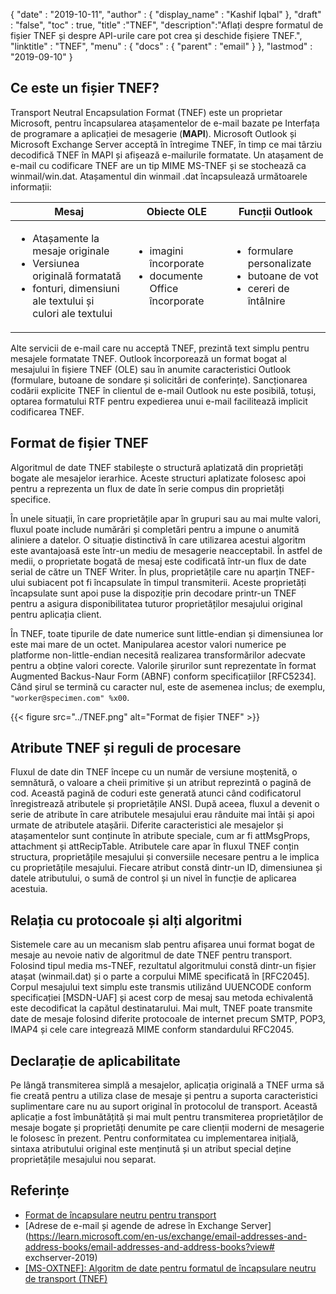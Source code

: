 {
  "date" : "2019-10-11",
  "author" : {
    "display_name" : "Kashif Iqbal"
},
  "draft" : "false",
  "toc" : true,
  "title" :"TNEF",
  "description":"Aflați despre formatul de fișier TNEF și despre API-urile care pot crea și deschide fișiere TNEF.",
  "linktitle" : "TNEF",
  "menu" : {
    "docs" : {
      "parent" : "email"
}
},
  "lastmod" : "2019-09-10"
}

## Ce este un fișier TNEF?

Transport Neutral Encapsulation Format (TNEF) este un proprietar Microsoft, pentru încapsularea atașamentelor de e-mail bazate pe Interfața de programare a aplicației de mesagerie (**MAPI**). Microsoft Outlook și Microsoft Exchange Server acceptă în întregime TNEF, în timp ce mai târziu decodifică TNEF în MAPI și afișează e-mailurile formatate. Un atașament de e-mail cu codificare TNEF are un tip MIME MS-TNEF și se stochează ca winmail/win.dat. Atașamentul din winmail .dat încapsulează următoarele informații:


|Mesaj|Obiecte OLE|Funcții Outlook
---|---|---|
|<ul><li> Atașamente la mesaje originale</li><li> Versiunea originală formatată</li><li> fonturi, dimensiuni ale textului și culori ale textului</li></ul> |<ul><li> imagini încorporate</li><li> documente Office încorporate</li></ul> |<ul><li> formulare personalizate</li><li> butoane de vot</li><li> cereri de întâlnire</li></ul>


Alte servicii de e-mail care nu acceptă TNEF, prezintă text simplu pentru mesajele formatate TNEF. Outlook încorporează un format bogat al mesajului în fișiere TNEF (OLE) sau în anumite caracteristici Outlook (formulare, butoane de sondare și solicitări de conferințe). Sancționarea codării explicite TNEF în clientul de e-mail Outlook nu este posibilă, totuși, optarea formatului RTF pentru expedierea unui e-mail facilitează implicit codificarea TNEF.

## Format de fișier TNEF

Algoritmul de date TNEF stabilește o structură aplatizată din proprietăți bogate ale mesajelor ierarhice. Aceste structuri aplatizate folosesc apoi pentru a reprezenta un flux de date în serie compus din proprietăți specifice.

În unele situații, în care proprietățile apar în grupuri sau au mai multe valori, fluxul poate include numărări și completări pentru a impune o anumită aliniere a datelor. O situație distinctivă în care utilizarea acestui algoritm este avantajoasă este într-un mediu de mesagerie neacceptabil. În astfel de medii, o proprietate bogată de mesaj este codificată într-un flux de date serial de către un TNEF Writer. În plus, proprietățile care nu aparțin TNEF-ului subiacent pot fi încapsulate în timpul transmiterii. Aceste proprietăți încapsulate sunt apoi puse la dispoziție prin decodare printr-un TNEF pentru a asigura disponibilitatea tuturor proprietăților mesajului original pentru aplicația client.

În TNEF, toate tipurile de date numerice sunt little-endian și dimensiunea lor este mai mare de un octet. Manipularea acestor valori numerice pe platforme non-little-endian necesită realizarea transformărilor adecvate pentru a obține valori corecte. Valorile șirurilor sunt reprezentate în format Augmented Backus-Naur Form (ABNF) conform specificațiilor [RFC5234]. Când șirul se termină cu caracter nul, este de asemenea inclus; de exemplu, `"worker@specimen.com" %x00`.

{{< figure src="../TNEF.png" alt="Format de fișier TNEF" >}}

## Atribute TNEF și reguli de procesare ##

Fluxul de date din TNEF începe cu un număr de versiune moștenită, o semnătură, o valoare a cheii primitive și un atribut reprezintă o pagină de cod. Această pagină de coduri este generată atunci când codificatorul înregistrează atributele și proprietățile ANSI. După aceea, fluxul a devenit o serie de atribute în care atributele mesajului erau rânduite mai întâi și apoi urmate de atributele atașării. Diferite caracteristici ale mesajelor și atașamentelor sunt conținute în atribute speciale, cum ar fi attMsgProps, attachment și attRecipTable. Atributele care apar în fluxul TNEF conțin structura, proprietățile mesajului și conversiile necesare pentru a le implica cu proprietățile mesajului. Fiecare atribut constă dintr-un ID, dimensiunea și datele atributului, o sumă de control și un nivel în funcție de aplicarea acestuia.

## Relația cu protocoale și alți algoritmi ##

Sistemele care au un mecanism slab pentru afișarea unui format bogat de mesaje au nevoie nativ de algoritmul de date TNEF pentru transport. Folosind tipul media ms-TNEF, rezultatul algoritmului constă dintr-un fișier atașat (winmail.dat) și o parte a corpului MIME specificată în [RFC2045]. Corpul mesajului text simplu este transmis utilizând UUENCODE conform specificației [MSDN-UAF] și acest corp de mesaj sau metoda echivalentă este decodificat la capătul destinatarului. Mai mult, TNEF poate transmite date de mesaje folosind diferite protocoale de internet precum SMTP, POP3, IMAP4 și cele care integrează MIME conform standardului RFC2045.

## Declarație de aplicabilitate ##

Pe lângă transmiterea simplă a mesajelor, aplicația originală a TNEF urma să fie creată pentru a utiliza clase de mesaje și pentru a suporta caracteristici suplimentare care nu au suport original în protocolul de transport. Această aplicație a fost îmbunătățită și mai mult pentru transmiterea proprietăților de mesaje bogate și proprietăți denumite pe care clienții moderni de mesagerie le folosesc în prezent. Pentru conformitatea cu implementarea inițială, sintaxa atributului original este menținută și un atribut special deține proprietățile mesajului nou separat.

## Referințe

* [Format de încapsulare neutru pentru transport](https://en.wikipedia.org/wiki/Transport_Neutral_Encapsulation_Format)
* [Adrese de e-mail și agende de adrese în Exchange Server](https://learn.microsoft.com/en-us/exchange/email-addresses-and-address-books/email-addresses-and-address-books?view# exchserver-2019)
* [[MS-OXTNEF]: Algoritm de date pentru formatul de încapsulare neutru de transport (TNEF)](https://msdn.microsoft.com/en-us/library/cc425498(v#exchg.80).aspx)

